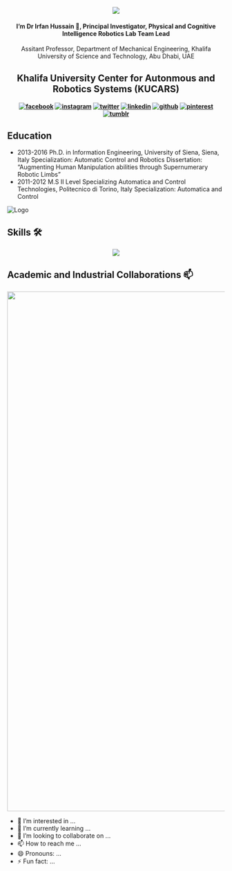 
<p align="center">
  <img  src= "https://github.com/HassanEesaar/HassanEesaar/assets/156977314/c4bed72f-d30f-477b-8aed-a875020a5047">
</p>

<h4 align="center">
I’m Dr Irfan Hussain 👋,  Principal Investigator, Physical and Cognitive Intelligence Robotics Lab
Team Lead
</h4>
<p align="center">
 Assitant Professor, Department of Mechanical Engineering, Khalifa University of Science and Technology, Abu Dhabi, UAE 
</p>
  
<h2 align="center"> Khalifa University Center for Autonmous and Robotics Systems (KUCARS)</h2>


  
<h4 align="center">

<!-- display the social media buttons in your README -->

[![facebook](https://github.com/shikhar1020jais1/Git-Social/blob/master/Icons/Facebook.png (Facebook))][1]
[![instagram](https://github.com/shikhar1020jais1/Git-Social/blob/master/Icons/Instagram.png (Instagram))][2]
[![twitter](https://github.com/shikhar1020jais1/Git-Social/blob/master/Icons/Twitter.png (Twitter))][3]
[![linkedin](https://github.com/shikhar1020jais1/Git-Social/blob/master/Icons/LinkedIn.png (LinkedIn))][4]
[![github](https://github.com/shikhar1020jais1/Git-Social/blob/master/Icons/Github.png (Github))][5]
[![pinterest](https://github.com/shikhar1020jais1/Git-Social/blob/master/Icons/pinterest.png (Pinterest))][6]
[![tumblr](https://github.com/shikhar1020jais1/Git-Social/blob/master/Icons/tumblr.png (Tumblr))][7]

<!-- To Link your profile to the media buttons -->

[1]: https://www.facebook.com/username
[2]: https://www.instagram.com/username
[3]: https://www.twitter.com/username
[4]: https://www.linkedin.com/in/username
[5]: https://www.github.com/username
[6]: https://in.pinterest.com/username
[7]: https://username.tumblr.com

</h4>

## Education
- 2013-2016	Ph.D. in Information Engineering, University of Siena, Siena, Italy
Specialization: Automatic Control and Robotics
Dissertation: “Augmenting Human Manipulation abilities through Supernumerary Robotic Limbs”
- 2011-2012	M.S II Level Specializing Automatica and Control Technologies, Politecnico di Torino, Italy
Specialization: Automatica and Control


 ![Logo](https://engineering.kennesaw.edu/images/robotics-banner.jpg)

 
##  Skills 🛠 
<p align="center">
  <a href="https://skillicons.dev">
    <img src="https://skillicons.dev/icons?i=anaconda,arduino,aws,c,cpp,docker,github,java,linkedin,linux,matlab,py,raspberrypi,ros,stackoverflow" />
  </a>
</p>

 

## Academic and Industrial Collaborations 📫 
<p align="center">
  <img width="1200" src="https://github.com/HassanEesaar/HassanEesaar/assets/156977314/2e1b314d-593b-4b31-af9c-25a1ab9474ba" alt="Material Bread logo">
</p>


- 👀 I’m interested in ...
- 🌱 I’m currently learning ...
- 💞️ I’m looking to collaborate on ...
- 📫 How to reach me ...
- 😄 Pronouns: ...
- ⚡ Fun fact: ...

<!---
HassanEesaar/HassanEesaar is a ✨ special ✨ repository because its `README.md` (this file) appears on your GitHub profile.
You can click the Preview link to take a look at your changes.
--->
